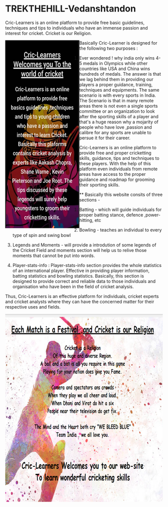 # TREKTHEHILL-Vedanshtandon
Cric-Learners is an online platform to provide free basic guidelines, techniques and tips to individuals who have an immense passion and interest  for cricket. Cricket is our Religion.

<img align="left" width="47%" height="600px" src="public/Home/profile.jpg">

Basically Cric-Learner is designed for the following two purposes :
1) Ever wondered ! why india only wins 4-5 medals in Olympics while other countries like USA and China wins hundreds of medals. The answer is that we lag behind them in providing our players a proper guidance, training, techniques and equipments. The same scenario is with every sports in India. The Scenario is that in many remote areas there is not even a single sports committee or an organization to look after the sporting skills of a player and that's a huge reason why a mojarity of people who have love ,passion and calibre for any sports are unable to persue it for their career.

Cric-Learners is an online platform to provide free and proper cricketting skills, guidance, tips and techniques to these players. With the help of this platform even individuals from remote areas have access to the proper guidance and roadmap for grooming their sporting skills.

** Basically this website consits of three sections -
1) Batting - which will guide individuals for proper batting stance, defence ,power-hitting, etc
2) Bowling - teaches an individual to every type of spin and swing bowl
3) Legends and Moments - will provide a introdution of some legends of the Cricket Field and moments section will help us to relive those moments that cannot be put into words.

2) Player-stats-info : Player-stats-info section provides the whole statistics of an international player. Effective in providing player information, batting statistics and bowling statistics. Basically, this section is designed to provide correct and reliable data to those individuals and organisation who have been in the field of cricket analysis.

Thus, Cric-Learners is an effective platform for individuals, cricket experts and cricket analysts where they can have the concerned matter for their respective uses and fields.


<img align="left" width="100%" height="600px" src="public/Home/profile1.png">
